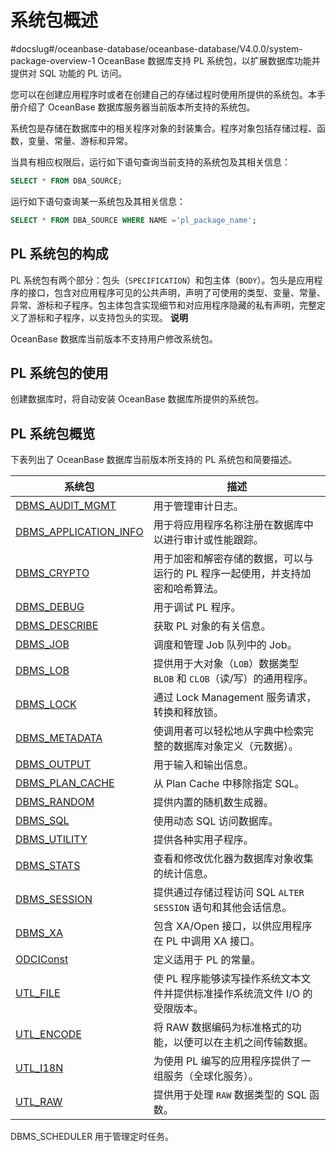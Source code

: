 系统包概述 
==========================
#docslug#/oceanbase-database/oceanbase-database/V4.0.0/system-package-overview-1
OceanBase 数据库支持 PL 系统包，以扩展数据库功能并提供对 SQL 功能的 PL 访问。

您可以在创建应用程序时或者在创建自己的存储过程时使用所提供的系统包。本手册介绍了 OceanBase 数据库服务器当前版本所支持的系统包。

系统包是存储在数据库中的相关程序对象的封装集合。程序对象包括存储过程、函数，变量、常量、游标和异常。

当具有相应权限后，运行如下语句查询当前支持的系统包及其相关信息：

```sql
SELECT * FROM DBA_SOURCE;
```



运行如下语句查询某一系统包及其相关信息：

```sql
SELECT * FROM DBA_SOURCE WHERE NAME ='pl_package_name';
```



PL 系统包的构成 
------------------

PL 系统包有两个部分：包头（`SPECIFICATION`）和包主体（`BODY`）。包头是应用程序的接口，包含对应用程序可见的公共声明，声明了可使用的类型、变量、常量、异常、游标和子程序。包主体包含实现细节和对应用程序隐藏的私有声明，完整定义了游标和子程序，以支持包头的实现。 
**说明**



OceanBase 数据库当前版本不支持用户修改系统包。

PL 系统包的使用 
------------------

创建数据库时，将自动安装 OceanBase 数据库所提供的系统包。 

PL 系统包概览 
-----------------------------

下表列出了 OceanBase 数据库当前版本所支持的 PL 系统包和简要描述。


|                                 系统包                                  |                      描述                       |
|----------------------------------------------------------------------|-----------------------------------------------|
| [DBMS_AUDIT_MGMT](2.DBMS_AUDIT_MGMT/1.dbms_audit_mgmt-overview.md)       | 用于管理审计日志。                                     |
| [DBMS_APPLICATION_INFO](t2194835.md#topic-2194835) | 用于将应用程序名称注册在数据库中以进行审计或性能跟踪。                   |
| [DBMS_CRYPTO](4.DBMS_CRYPTO/1.dbms_crypto-overview.md)           | 用于加密和解密存储的数据，可以与运行的 PL 程序一起使用，并支持加密和哈希算法。     |
| [DBMS_DEBUG](5.DBMS_DEBUG/1.dbms_debug-overview.md)            | 用于调试 PL 程序。                                   |
| [DBMS_DESCRIBE](6.DBMS_DESCRIBE/1.dbms_describe-overview.md)         | 获取 PL 对象的有关信息。                                |
| [DBMS_JOB](7.DBMS_JOB/1.dbms_job-overview.md)              | 调度和管理 Job 队列中的 Job。                           |
| [DBMS_LOB](8.DBMS_LOB/1.dbms_lob-overview.md)              | 提供用于大对象（`LOB`）数据类型 `BLOB` 和 `CLOB`（读/写）的通用程序。 |
| [DBMS_LOCK](9.DBMS_LOCK/1.dbms_lock-overview.md)             | 通过 Lock Management 服务请求，转换和释放锁。               |
| [DBMS_METADATA](10.DBMS_METADATA-1/1.dbms_metadata-overview-1.md)         | 使调用者可以轻松地从字典中检索完整的数据库对象定义（元数据）。               |
| [DBMS_OUTPUT](11.DBMS_OUTPUT/1.dbms_output-overview.md)           | 用于输入和输出信息。                                    |
| [DBMS_PLAN_CACHE](12.DBMS_PLAN_CACHE/1.dbms_plan_cache-overview.md)       | 从 Plan Cache 中移除指定 SQL。                       |
| [DBMS_RANDOM](13.DBMS_RANDOM/1.dbms_random-overview.md)           | 提供内置的随机数生成器。                                  |
| [DBMS_SQL](16.DBMS_SQL/1.dbms_sql-overview-1.md)              | 使用动态 SQL 访问数据库。                               |
| [DBMS_UTILITY](18.DBMS_UTILITY/1.dbms_utility-overview.md)          | 提供各种实用子程序。                                    |
| [DBMS_STATS](17.DBMS_STATS/1.dbms_stats-overview.md)            | 查看和修改优化器为数据库对象收集的统计信息。                        |
| [DBMS_SESSION](t2195309.md#main-2195309)           | 提供通过存储过程访问 SQL `ALTER SESSION` 语句和其他会话信息。     |
| [DBMS_XA](19.DBMS_XA/1.dbms_xa-overview-1.md)               | 包含 XA/Open 接口，以供应用程序在 PL 中调用 XA 接口。           |
| [ODCIConst](22.ODCICONST/1.odciconst-overview.md)             | 定义适用于 PL 的常量。                                 |
| [UTL_FILE](23.UTL_FILE/1.utl_file-overview.md)              | 使 PL 程序能够读写操作系统文本文件并提供标准操作系统流文件 I/O 的受限版本。    |
| [UTL_ENCODE](24.UTL_ENCODE/1.utl_encode-overview.md)            | 将 RAW 数据编码为标准格式的功能，以便可以在主机之间传输数据。             |
| [UTL_I18N](25.UTL_I18N/1.utl_i18n-overview.md)              | 为使用 PL 编写的应用程序提供了一组服务（全球化服务）。                 |
| [UTL_RAW](26.UTL_RAW/1.utl_raw-overview.md)               | 提供用于处理 `RAW` 数据类型的 SQL 函数。                    |



DBMS_SCHEDULER 用于管理定时任务。
